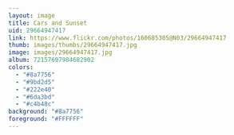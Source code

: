 ```yaml
---
layout: image
title: Cars and Sunset
uid: 29664947417
link: https://www.flickr.com/photos/160685305@N03/29664947417
thumb: images/thumbs/29664947417.jpg
image: images/29664947417.jpg
album: 72157697984682902
colors: 
  - "#8a7756"
  - "#9bd2d5"
  - "#222e40"
  - "#6da3bd"
  - "#c4b48c"
background: "#8a7756"
foreground: "#FFFFFF"
---
```


